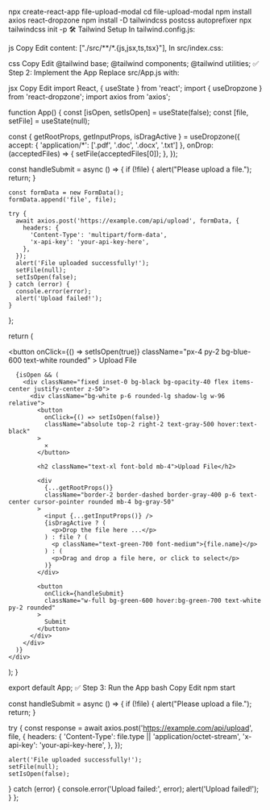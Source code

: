npx create-react-app file-upload-modal
cd file-upload-modal
npm install axios react-dropzone
npm install -D tailwindcss postcss autoprefixer
npx tailwindcss init -p
🛠️ Tailwind Setup
In tailwind.config.js:

js
Copy
Edit
content: ["./src/**/*.{js,jsx,ts,tsx}"],
In src/index.css:

css
Copy
Edit
@tailwind base;
@tailwind components;
@tailwind utilities;
✅ Step 2: Implement the App
Replace src/App.js with:

jsx
Copy
Edit
import React, { useState } from 'react';
import { useDropzone } from 'react-dropzone';
import axios from 'axios';

function App() {
  const [isOpen, setIsOpen] = useState(false);
  const [file, setFile] = useState(null);

  const { getRootProps, getInputProps, isDragActive } = useDropzone({
    accept: { 'application/*': ['.pdf', '.doc', '.docx', '.txt'] },
    onDrop: (acceptedFiles) => {
      setFile(acceptedFiles[0]);
    },
  });

  const handleSubmit = async () => {
    if (!file) {
      alert("Please upload a file.");
      return;
    }

    const formData = new FormData();
    formData.append('file', file);

    try {
      await axios.post('https://example.com/api/upload', formData, {
        headers: {
          'Content-Type': 'multipart/form-data',
          'x-api-key': 'your-api-key-here',
        },
      });
      alert('File uploaded successfully!');
      setFile(null);
      setIsOpen(false);
    } catch (error) {
      console.error(error);
      alert('Upload failed!');
    }
  };

  return (
    <div className="min-h-screen flex items-center justify-center bg-gray-100">
      <button
        onClick={() => setIsOpen(true)}
        className="px-4 py-2 bg-blue-600 text-white rounded"
      >
        Upload File
      </button>

      {isOpen && (
        <div className="fixed inset-0 bg-black bg-opacity-40 flex items-center justify-center z-50">
          <div className="bg-white p-6 rounded-lg shadow-lg w-96 relative">
            <button
              onClick={() => setIsOpen(false)}
              className="absolute top-2 right-2 text-gray-500 hover:text-black"
            >
              ✕
            </button>

            <h2 className="text-xl font-bold mb-4">Upload File</h2>

            <div
              {...getRootProps()}
              className="border-2 border-dashed border-gray-400 p-6 text-center cursor-pointer rounded mb-4 bg-gray-50"
            >
              <input {...getInputProps()} />
              {isDragActive ? (
                <p>Drop the file here ...</p>
              ) : file ? (
                <p className="text-green-700 font-medium">{file.name}</p>
              ) : (
                <p>Drag and drop a file here, or click to select</p>
              )}
            </div>

            <button
              onClick={handleSubmit}
              className="w-full bg-green-600 hover:bg-green-700 text-white py-2 rounded"
            >
              Submit
            </button>
          </div>
        </div>
      )}
    </div>
  );
}

export default App;
✅ Step 3: Run the App
bash
Copy
Edit
npm start








const handleSubmit = async () => {
  if (!file) {
    alert("Please upload a file.");
    return;
  }

  try {
    const response = await axios.post('https://example.com/api/upload', file, {
      headers: {
        'Content-Type': file.type || 'application/octet-stream',
        'x-api-key': 'your-api-key-here',
      },
    });

    alert('File uploaded successfully!');
    setFile(null);
    setIsOpen(false);
  } catch (error) {
    console.error('Upload failed:', error);
    alert('Upload failed!');
  }
};

